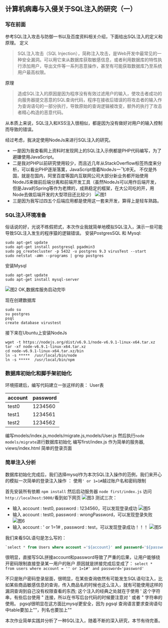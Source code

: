 ## 计算机病毒与入侵关于SQL注入的研究（一）
### 写在前面
参考SQL注入攻击与防御一书以及百度资料相关介绍，下面给出SQL注入的定义和原理。
定义
> SQL注入攻击（SQL Injection），简称注入攻击，是Web开发中最常见的一种安全漏洞。可以用它来从数据库获取敏感信息，或者利用数据库的特性执行添加用户，导出文件等一系列恶意操作，甚至有可能获取数据库乃至系统用户最高权限。

原理
> 造成SQL注入的原因是因为程序没有有效过滤用户的输入，使攻击者成功的向服务器提交恶意的SQL查询代码，程序在接收后错误的将攻击者的输入作为查询语句的一部分执行，导致原始的查询逻辑被改变，额外的执行了攻击者精心构造的恶意代码。

从本质上来说，SQL注入和XSS注入很相似，都是因为没有做好对用户的输入控制而导致的错误。

经过考虑，我决定使用NodeJs来进行SQL注入的研究。
- 一是因为我查看网上资料时发现网上的SQL注入示例都是PHP代码编写，为了避嫌使用JavaScript。
- 二是我对PHP以前研究使用较少，而且近几年从StackOverflow标签热度来分析，可以看出PHP逐渐落寞，JavaScript借着NodeJs一飞冲天。
不仅是外国，就是在国内，阿里百度等国内互联网公司大部分新业务都开始使用NodeJS来做前后端分离和前端开发工具（虽然NodeJs可以用作后端开发，但是Java的Spring等作为老牌的，成熟稳定的框架，在大公司吃的开，用Node去做后端开发的大型项目还比较少）
![图1](http://git.oschina.net/mrbian/ComputerVirus/raw/master/first/first1.jpg?dir=0&filepath=first%2Ffirst1.jpg&oid=175aab7924ba74ae33cc76eb731b8c7acd501e78&sha=9b6138b29e99be01f6ddb816133001f53d96185e)
- 三是因为我写过四五个后端应用都是使用这一套来开发，算得上是轻车熟路。

### SQL注入环境准备
俗话说的好，光说不练假把式，本次作业我就简单地模拟SQL注入，演示一些可能导致SQL注入发生的程序猿的逻辑错误。
安装PostgresSQL 和 Mysql:
```
sudo apt-get update
sudo apt-get install postgresql pgadmin3
sudo pg_createcluster -p 5432 -u postgres 9.3 virusTest --start
sudo netstat -aWn --programs | grep postgres
```
安装Mysql
```
sudo apt-get update
sudo apt-get install mysql-server
```
![图2](http://git.oschina.net/mrbian/ComputerVirus/raw/master/first/first2.png?dir=0&filepath=first%2Ffirst2.png&oid=1e3fd0aee14c8bdd7cccc465402dc010ffde73ad&sha=9b6138b29e99be01f6ddb816133001f53d96185e)
OK,数据库服务启动完毕

现在创建数据库
```
sudo su
su postgres
psql
create database virustest
```

接下来在Ubuntu上安装NodeJs
```
wget -t https://nodejs.org/dist/v6.9.1/node-v6.9.1-linux-x64.tar.xz
tar -xf node-v6.9.1-linux-x64.tar.xz
cd node-v6.9.1-linux-x64.tar.xz/bin
ln -s *****  /usr/local/bin/node
ln -s *****  /usr/local/bin/npm
```

### 数据库初始化和脚手架初始化
环境搭建后，编写代码建立一张这样的表：
User表

account | password
---|---
test0 | 1234560
test1 | 1234561
test2 | 1234562

编写models/index.js,models/migrate.js,models/User.js 
然后执行```node models/migrate```进行数据库初始化
编写first/index.js 作为简单的服务器, views/index.html 简单的登录页面

### 简单注入分析
数据库初始化完成后，我们选择mysql作为本次SQL注入操作的范例，我们来开心的模拟一次简单的登录注入操作 ：
使用```' or 1=1#```越过账户名和密码限制

首先安装所有依赖
```npm install```
然后启动服务器 
```node first/index.js```
访问```http://localhost:5000/```看到如下网页
![图3](http://git.oschina.net/mrbian/ComputerVirus/raw/master/first/first4.png)
测试三次： 

- 输入 account : test0, password : 1234560，可以发现登录成功
![图5](http://git.oschina.net/mrbian/ComputerVirus/raw/master/first/first5.png?dir=0&filepath=first%2Ffirst5.png&oid=31dac7051ddebaf2d8b69aba5ec42cd83821f151&sha=9b6138b29e99be01f6ddb816133001f53d96185e)
- 输入 account : test0, password : wrongPassword，可以发现登录失败
![图6](http://git.oschina.net/mrbian/ComputerVirus/raw/master/first/first6.png?dir=0&filepath=first%2Ffirst6.png&oid=1d071ad147c76b11e7aff8115204d8ac72b83021&sha=436b3b6849b3f32ede3464bb51fe6186509f3827)
- 输入 account : ' or 1=1# , password : test，可以发现登录成功！！！
![图5](http://git.oschina.net/mrbian/ComputerVirus/raw/master/first/first5.png?dir=0&filepath=first%2Ffirst5.png&oid=31dac7051ddebaf2d8b69aba5ec42cd83821f151&sha=9b6138b29e99be01f6ddb816133001f53d96185e)


我们来看SQL语句是怎么写的： 
```sql
`select * from Users where account ='${account}' and password='${password}'`
```
很明显，直接写SQL拼接account和password导致了严重的后果，让用户能够绕开密码限制直接登录某一用户的账户
原因就是拼接完成后变成了： ```select * from users where account = '' or 1=1#' and password='password'```

不只是账户密码登录层面，很明显，在某些查询依然有可能发生SQL语句注入，比如某些商品敏感信息的查询，传入商品名的时候也这么注入，就有可能使用这样的漏洞查询到自己没有权限查看的东西;
这个注入的经典之处就在于使用 ' 这个字符串，有些后台使用 " 连接，所以在书写后台代码的时候要注意对 ' 或者 " 字符串的使用。
pgsql很明显在这方面比mysql更安全，因为 pgsql 查询语言要求查询语句中table要加上""，列名也要加上""

本次作业简单实践并分析了一种SQL注入，随着不断的深入研究，本节有待完善。